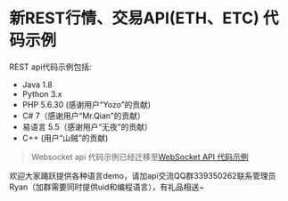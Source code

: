 # 新REST行情、交易API(ETH、ETC) 代码示例

REST api代码示例包括:

* Java 1.8
* Python 3.x
* PHP 5.6.30 (感谢用户“Yozo”的贡献)
* C# 7（感谢用户“Mr.Qian”的贡献）
* 易语言 5.5（感谢用户“无夜”的贡献）
* C++  (用户“山贼”的贡献)

> Websocket api 代码示例已经迁移至[WebSocket API 代码示例](https://github.com/huobiapi/websocket-api-sample)


欢迎大家踊跃提供各种语言demo，请加api交流QQ群339350262联系管理员Ryan（加群需要同时提供uid和编程语言），有礼品相送~


